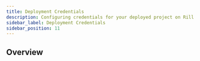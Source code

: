 ```yaml
---
title: Deployment Credentials
description: Configuring credentials for your deployed project on Rill Cloud
sidebar_label: Deployment Credentials
sidebar_position: 11
---
```

## Overview
